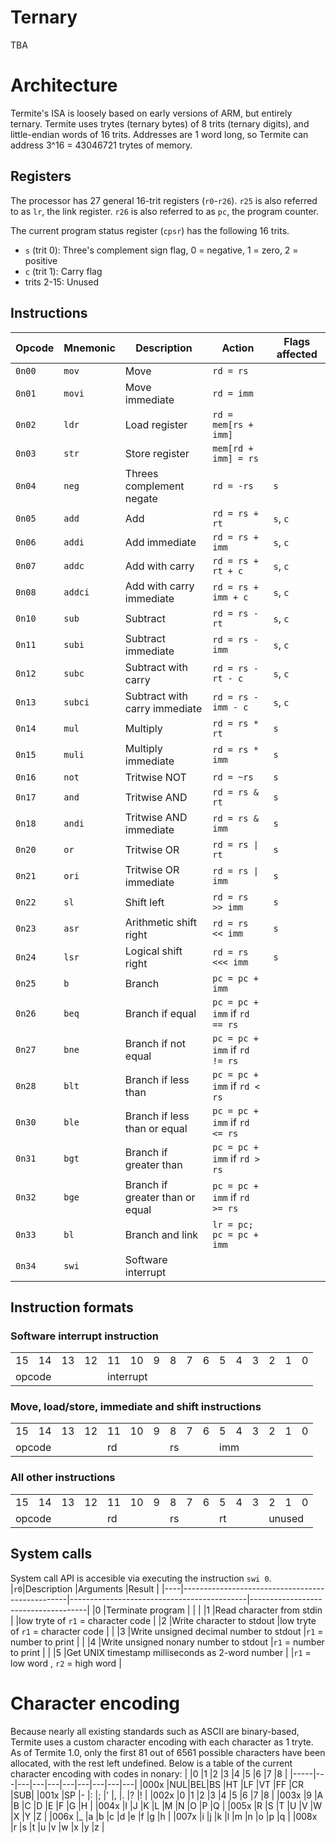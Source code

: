 # Ternary
TBA

# Architecture
Termite's ISA is loosely based on early versions of ARM, but entirely ternary. Termite uses trytes (ternary bytes) of 8 trits (ternary digits), and little-endian words of 16 trits. Addresses are 1 word long, so Termite can address 3^16 = 43046721 trytes of memory.

## Registers
The processor has 27 general 16-trit registers (`r0`-`r26`). `r25` is also referred to as `lr`, the link register. `r26` is also referred to as `pc`, the program counter.

The current program status register (`cpsr`) has the following 16 trits.
* `s` (trit 0): Three's complement sign flag, 0 = negative, 1 = zero, 2 = positive
* `c` (trit 1): Carry flag
* trits 2-15: Unused

## Instructions
|Opcode|Mnemonic|Description                     |Action                        |Flags affected|
|------|--------|--------------------------------|------------------------------|--------------|
|`0n00`|`mov`   |Move                            |`rd = rs`                     |              |
|`0n01`|`movi`  |Move immediate                  |`rd = imm`                    |              |
|`0n02`|`ldr`   |Load register                   |`rd = mem[rs + imm]`          |              |
|`0n03`|`str`   |Store register                  |`mem[rd + imm] = rs`          |              |
|`0n04`|`neg`   |Threes complement negate        |`rd = -rs`                    |`s`           |
|`0n05`|`add`   |Add                             |`rd = rs + rt`                |`s`, `c`      |
|`0n06`|`addi`  |Add immediate                   |`rd = rs + imm`               |`s`, `c`      |
|`0n07`|`addc`  |Add with carry                  |`rd = rs + rt + c`            |`s`, `c`      |
|`0n08`|`addci` |Add with carry immediate        |`rd = rs + imm + c`           |`s`, `c`      |
|`0n10`|`sub`   |Subtract                        |`rd = rs - rt`                |`s`, `c`      |
|`0n11`|`subi`  |Subtract immediate              |`rd = rs - imm`               |`s`, `c`      |
|`0n12`|`subc`  |Subtract with carry             |`rd = rs - rt - c`            |`s`, `c`      |
|`0n13`|`subci` |Subtract with carry immediate   |`rd = rs - imm - c`           |`s`, `c`      |
|`0n14`|`mul`   |Multiply                        |`rd = rs * rt`                |`s`           |
|`0n15`|`muli`  |Multiply immediate              |`rd = rs * imm`               |`s`           |
|`0n16`|`not`   |Tritwise NOT                    |`rd = ~rs`                    |`s`           |
|`0n17`|`and`   |Tritwise AND                    |`rd = rs & rt`                |`s`           |
|`0n18`|`andi`  |Tritwise AND immediate          |`rd = rs & imm`               |`s`           |
|`0n20`|`or`    |Tritwise OR                     |`rd = rs \| rt`               |`s`           |
|`0n21`|`ori`   |Tritwise OR immediate           |`rd = rs \| imm`              |`s`           |
|`0n22`|`sl`    |Shift left                      |`rd = rs >> imm`              |`s`           |
|`0n23`|`asr`   |Arithmetic shift right          |`rd = rs << imm`              |`s`           |
|`0n24`|`lsr`   |Logical shift right             |`rd = rs <<< imm`             |`s`           |
|`0n25`|`b`     |Branch                          |`pc = pc + imm`               |              |
|`0n26`|`beq`   |Branch if equal                 |`pc = pc + imm` if `rd == rs` |              |
|`0n27`|`bne`   |Branch if not equal             |`pc = pc + imm` if `rd != rs` |              |
|`0n28`|`blt`   |Branch if less than             |`pc = pc + imm` if `rd < rs`  |              |
|`0n30`|`ble`   |Branch if less than or equal    |`pc = pc + imm` if `rd <= rs` |              |
|`0n31`|`bgt`   |Branch if greater than          |`pc = pc + imm` if `rd > rs`  |              |
|`0n32`|`bge`   |Branch if greater than or equal |`pc = pc + imm` if `rd >= rs` |              |
|`0n33`|`bl`    |Branch and link                 |`lr = pc; pc = pc + imm`      |              |
|`0n34`|`swi`   |Software interrupt              |                              |              |


## Instruction formats

### Software interrupt instruction
<table>
    <tr>
        <td>15</td>
        <td>14</td>
        <td>13</td>
        <td>12</td>
        <td>11</td>
        <td>10</td>
        <td>9</td>
        <td>8</td>
        <td>7</td>
        <td>6</td>
        <td>5</td>
        <td>4</td>
        <td>3</td>
        <td>2</td>
        <td>1</td>        
        <td>0</td>
    </tr>
    <tr>
        <td colspan="4">opcode</td>
        <td colspan="12">interrupt</td>
    </tr>
</table>


### Move, load/store, immediate and shift instructions
<table>
    <tr>
        <td>15</td>
        <td>14</td>
        <td>13</td>
        <td>12</td>
        <td>11</td>
        <td>10</td>
        <td>9</td>
        <td>8</td>
        <td>7</td>
        <td>6</td>
        <td>5</td>
        <td>4</td>
        <td>3</td>
        <td>2</td>
        <td>1</td>        
        <td>0</td>
    </tr>
    <tr>
        <td colspan="4">opcode</td>
        <td colspan="3">rd</td>
        <td colspan="3">rs</td>
        <td colspan="6">imm</td>
    </tr>
</table>


### All other instructions
<table>
    <tr>
        <td>15</td>
        <td>14</td>
        <td>13</td>
        <td>12</td>
        <td>11</td>
        <td>10</td>
        <td>9</td>
        <td>8</td>
        <td>7</td>
        <td>6</td>
        <td>5</td>
        <td>4</td>
        <td>3</td>
        <td>2</td>
        <td>1</td>        
        <td>0</td>
    </tr>
    <tr>
        <td colspan="4">opcode</td>
        <td colspan="3">rd</td>
        <td colspan="3">rs</td>
        <td colspan="3">rt</td>
        <td colspan="3">unused</td>
    </tr>
</table>


## System calls
System call API is accesible via executing the instruction `swi 0`.
|`r0`|Description                                      |Arguments                                   |Result                               |
|----|-------------------------------------------------|--------------------------------------------|-------------------------------------|
|0   |Terminate program                                |                                            |                                     |
|1   |Read character from stdin                        |                                            |low tryte of `r1` = character code   |
|2   |Write character to stdout                        |low tryte of `r1` = character code          |                                     |
|3   |Write unsigned decimal number to stdout          |`r1` = number to print                      |                                     |
|4   |Write unsigned nonary number to stdout           |`r1` = number to print                     |                                     |
|5   |Get UNIX timestamp milliseconds as 2-word number |                                            |`r1` = low word , `r2` = high word   |

# Character encoding
Because nearly all existing standards such as ASCII are binary-based, Termite uses a custom character encoding with each character as 1 tryte. As of Termite 1.0, only the first 81 out of 6561 possible characters have been allocated, with the rest left undefined.
Below is a table of the current character encoding with codes in nonary:
|     |0  |1  |2  |3  |4  |5  |6  |7  |8  |
|-----|---|---|---|---|---|---|---|---|---|
|000x |NUL|BEL|BS |HT |LF |VT |FF |CR |SUB|
|001x |SP |-  |:  |;  |'  |,  |.  |?  |!  |
|002x |0  |1  |2  |3  |4  |5  |6  |7  |8  |
|003x |9  |A  |B  |C  |D  |E  |F  |G  |H  |
|004x |I  |J  |K  |L  |M  |N  |O  |P  |Q  |
|005x |R  |S  |T  |U  |V  |W  |X  |Y  |Z  |
|006x |_  |a  |b  |c  |d  |e  |f  |g  |h  |
|007x |i  |j  |k  |l  |m  |n  |o  |p  |q  |
|008x |r  |s  |t  |u  |v  |w  |x  |y  |z  |
